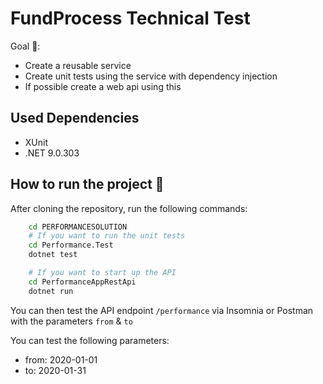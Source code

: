# FundProcess Technical Test

Goal 🥅:

- Create a reusable service
- Create unit tests using the service with dependency injection
- If possible create a web api using this

## Used Dependencies

- XUnit
- .NET 9.0.303

## How to run the project 🚀

After cloning the repository, run the following commands:

```bash
    cd PERFORMANCESOLUTION
    # If you want to run the unit tests
    cd Performance.Test
    dotnet test

    # If you want to start up the API
    cd PerformanceAppRestApi
    dotnet run
```

You can then test the API endpoint ```/performance``` via Insomnia or Postman with the parameters ```from``` & ```to```

You can test the following parameters: 

- from: 2020-01-01
- to: 2020-01-31
